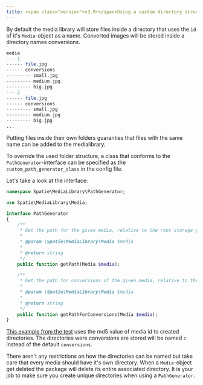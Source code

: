 ```yaml
---
title: <span class="version">v3.9+</span>Using a custom directory structure
---
```


By default the media library will store files inside a directory that uses
the `id` of it's `Media`-object as a name. Converted images will be stored inside a directory
names conversions.

```php
media
--- 1
------ file.jpg
------ conversions
--------- small.jpg
--------- medium.jpg
--------- big.jpg
--- 2
------ file.jpg
------ conversions
--------- small.jpg
--------- medium.jpg
--------- big.jpg
...
```

Putting files inside their own folders guaranties that files with the same name can be added to the medialibrary.

To override the used folder structure, a class that conforms to the `PathGenerator`-interface can be specified as the `custom_path_generator_class` in the config file.

Let's take a look at the interface:

```php
namespace Spatie\MediaLibrary\PathGenerator;

use Spatie\MediaLibrary\Media;

interface PathGenerator
{
    /**
     * Get the path for the given media, relative to the root storage path.
     *
     * @param \Spatie\MediaLibrary\Media $media
     *
     * @return string
     */
    public function getPath(Media $media);

    /**
     * Get the path for conversions of the given media, relative to the root storage path.
     *
     * @param \Spatie\MediaLibrary\Media $media
     *
     * @return string
     */
    public function getPathForConversions(Media $media);
}
```

[This example from the test](https://github.com/spatie/laravel-medialibrary/blob/3.9.0/tests/PathGenerator/CustomPathGenerator.php) uses
the md5 value of media id to created directories. The directories were conversions are stored will be named `c` instead of the default `conversions`.

There aren't any restrictions on how the directories can be named but take care that every media should have it's own directory.
When a `Media`-object get deleted the package will delete its entire associated directory.
It is your job to make sure you create unique directories when using a `PathGenerator`.
